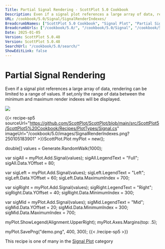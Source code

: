 ```yaml
---
Title: Partial Signal Rendering - ScottPlot 5.0 Cookbook
Description: Even if a signal plot references a large array of data, rendering can be limited to a range of values. If set,only the range of data between the minimum and maximum render indexes will be displayed.
URL: /cookbook/5.0/Signal/SignalRenderIndexes/
BreadcrumbNames: ["ScottPlot 5.0 Cookbook", "Signal Plot", "Partial Signal Rendering"]
BreadcrumbUrls: ["/cookbook/5.0/", "/cookbook/5.0/Signal", "/cookbook/5.0/Signal/SignalRenderIndexes"]
Date: 2025-01-05
Version: ScottPlot 5.0.48
Version: ScottPlot 5.0.48
SearchUrl: "/cookbook/5.0/search/"
ShowEditLink: false
---
```



<div class='d-flex align-items-center mt-5'>
<h1 class='me-2 text-dark my-0 border-0'>Partial Signal Rendering</h1>
</div>

Even if a signal plot references a large array of data, rendering can be limited to a range of values. If set,only the range of data between the minimum and maximum render indexes will be displayed.

[![](/cookbook/5.0/images/SignalRenderIndexes.png?250105183901)](/cookbook/5.0/images/SignalRenderIndexes.png?250105183901)

{{< recipe-sp5 sourceUrl="https://github.com/ScottPlot/ScottPlot/blob/main/src/ScottPlot5/ScottPlot5%20Cookbook/Recipes/PlotTypes/Signal.cs" imageUrl="/cookbook/5.0/images/SignalRenderIndexes.png?250105183901" >}}ScottPlot.Plot myPlot = new();

double[] values = Generate.RandomWalk(1000);

var sigAll = myPlot.Add.Signal(values);
sigAll.LegendText = "Full";
sigAll.Data.YOffset = 80;

var sigLeft = myPlot.Add.Signal(values);
sigLeft.LegendText = "Left";
sigLeft.Data.YOffset = 60;
sigLeft.Data.MaximumIndex = 700;

var sigRight = myPlot.Add.Signal(values);
sigRight.LegendText = "Right";
sigRight.Data.YOffset = 40;
sigRight.Data.MinimumIndex = 300;

var sigMid = myPlot.Add.Signal(values);
sigMid.LegendText = "Mid";
sigMid.Data.YOffset = 20;
sigMid.Data.MinimumIndex = 300;
sigMid.Data.MaximumIndex = 700;

myPlot.ShowLegend(Alignment.UpperRight);
myPlot.Axes.Margins(top: .5);

myPlot.SavePng("demo.png", 400, 300);
{{< /recipe-sp5 >}}

<div class='my-5 text-center'>This recipe is one of many in the <a href='/cookbook/5.0/Signal'>Signal Plot</a> category</div>


